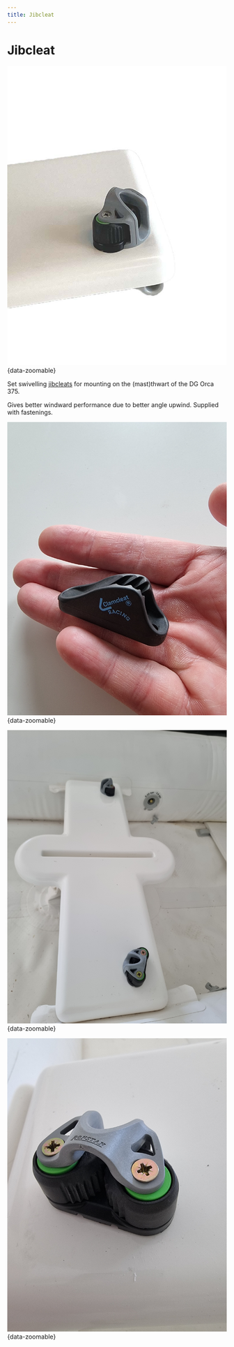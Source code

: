 ```yaml
---
title: Jibcleat
---
```

# Jibcleat

![Mainsheet Cleat](../img/boat/jibcleat/Jibcleat.jpg){data-zoomable}

Set swivelling [jibcleats](https://dinghygo-support.de/product/set-swiveling-jibcleats-with-fairlead-only-orca-375/?v=3a52f3c22ed6) for mounting on the (mast)thwart of the DG Orca 375.

Gives better windward performance due to better angle upwind. Supplied with fastenings.

![Jib Mast Cleat](../img/boat/jibcleat/jib-mast-cleat.jpg){data-zoomable}

![Installation View](../img/boat/jibcleat/installation-view.jpg){data-zoomable}

![Closeup](../img/boat/jibcleat/closeup.jpg){data-zoomable}